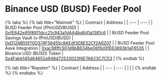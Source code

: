 # Binance USD \(BUSD\) Feeder Pool

{% tabs %}
{% tab title="Mainnet" %}
| Contract | Address |
| :--- | :--- |
| BUSD Feeder Pool \(fPmUSD/BUSD\) | [0xfE842e95f8911dcc21c943a1dAA4bd641a1381c6](https://etherscan.io/address/0xfE842e95f8911dcc21c943a1dAA4bd641a1381c6) |
| BUSD Feeder Pool Savings Vault \(v-fPmUSD/BUSD\) | [0xD124B55f70D374F58455c8AEdf308E52Cf2A6207](https://etherscan.io/address/0xD124B55f70D374F58455c8AEdf308E52Cf2A6207) |
| BUSD Feeder Pool Aave Integration | [0xac98ffc901d6bB634be06f6d3fE63893b1aF6535](https://etherscan.io/address/0xac98ffc901d6bB634be06f6d3fE63893b1aF6535) |
| Binance USD \(BUSD\) Token | [0x4Fabb145d64652a948d72533023f6E7A623C7C53](https://etherscan.io/token/0x4Fabb145d64652a948d72533023f6E7A623C7C53) |
{% endtab %}

{% tab title="Ropsten" %}
| Contract | Address |
| :--- | :--- |
|  |  |
{% endtab %}
{% endtabs %}



